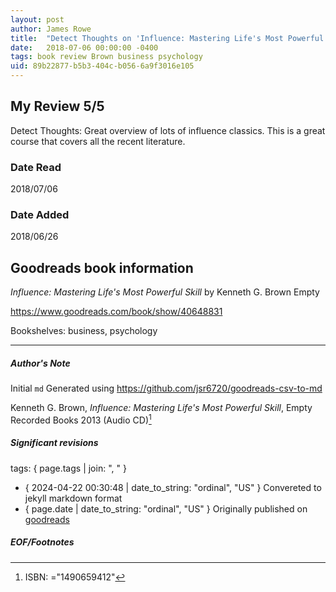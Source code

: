 ```yaml
---
layout: post
author: James Rowe
title:  "Detect Thoughts on 'Influence: Mastering Life's Most Powerful Skill'"
date:   2018-07-06 00:00:00 -0400
tags: book review Brown business psychology
uid: 89b22877-b5b3-404c-b056-6a9f3016e105
---
```


<!-- highly dependent on how you personally use jekyll templates, and how you want this to show up -->

## My Review 5/5

Detect Thoughts: Great overview of lots of influence classics. This is a great course that covers all the recent literature. 

### Date Read
2018/07/06

### Date Added
2018/06/26

## Goodreads book information

*Influence: Mastering Life's Most Powerful Skill* by Kenneth G. Brown
Empty

https://www.goodreads.com/book/show/40648831

Bookshelves: business, psychology

---

##### Author's Note

Initial `md` Generated using https://github.com/jsr6720/goodreads-csv-to-md

Kenneth G. Brown, *Influence: Mastering Life's Most Powerful Skill*, Empty Recorded Books 2013 (Audio CD)[^1]

##### Significant revisions

tags: { page.tags | join: ", " } <!-- todo move this somewhere -->

- { 2024-04-22 00:30:48 | date_to_string: "ordinal", "US" } Convereted to jekyll markdown format 
- { page.date | date_to_string: "ordinal", "US" } Originally published on [goodreads](https://www.goodreads.com)

##### EOF/Footnotes

[^1]: ISBN: ="1490659412"